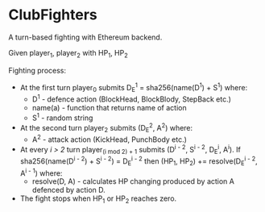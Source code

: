 # ClubFighters

A turn-based fighting with Ethereum backend.

Given player<sub>1</sub>, player<sub>2</sub> with HP<sub>1</sub>, HP<sub>2</sub>

Fighting process:
* At the first turn player<sub>0</sub> submits D<sub>E</sub><sup>1</sup> = sha256(name(D<sup>1</sup>) + S<sup>1</sup>) where:
  * D<sup>1</sup> - defence action (BlockHead, BlockBlody, StepBack etc.)
  * name(a) - function that returns name of action
  * S<sup>1</sup> - random string
* At the second turn player<sub>2</sub> submits (D<sub>E</sub><sup>2</sup>, A<sup>2</sup>) where:
  * A<sup>2</sup> - attack action (KickHead, PunchBody etc.)
* At every <i>i > 2</i> turn player<sub>(i mod 2) + 1</sub> submits (D<sup>i - 2</sup>, S<sup>i - 2</sup>, D<sub>E</sub><sup>i</sup>, A<sup>i</sup>). If sha256(name(D<sup>i - 2</sup>) + S<sup>i - 2</sup>) = D<sub>E</sub><sup>i - 2</sup> then (HP<sub>1</sub>, HP<sub>2</sub>) += resolve(D<sub>E</sub><sup>i - 2</sup>, A<sup>i - 1</sup>) where:
  * resolve(D, A) - calculates HP changing produced by action A defenced by action D.
* The fight stops when HP<sub>1</sub> or HP<sub>2</sub> reaches zero.

